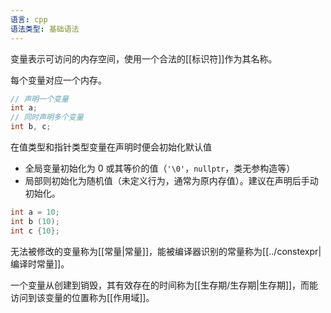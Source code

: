 ```yaml
---
语言: cpp
语法类型: 基础语法
---
```

变量表示可访问的内存空间，使用一个合法的[[标识符]]作为其名称。

每个变量对应一个内存。

```cpp
// 声明一个变量
int a;
// 同时声明多个变量
int b, c;
```

在值类型和指针类型变量在声明时便会初始化默认值
- 全局变量初始化为 0 或其等价的值（`'\0'`，`nullptr`，类无参构造等）
- 局部则初始化为随机值（未定义行为，通常为原内存值）。建议在声明后手动初始化。

```cpp
int a = 10;
int b (10);
int c {10};
```

无法被修改的变量称为[[常量|常量]]，能被编译器识别的常量称为[[../constexpr|编译时常量]]。

一个变量从创建到销毁，其有效存在的时间称为[[生存期/生存期|生存期]]，而能访问到该变量的位置称为[[作用域]]。

